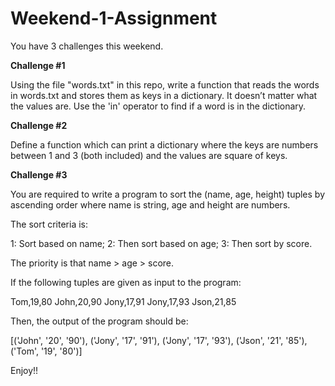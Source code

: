 # Weekend-1-Assignment

You have 3 challenges this weekend. 

**Challenge #1** 

Using the file "words.txt" in this repo, write a function that reads the words in words.txt and stores them as keys in a
dictionary. It doesn’t matter what the values are. Use the 'in' operator to find if a word is in the dictionary. 

**Challenge #2**

Define a function which can print a dictionary where the keys are numbers between 1 and 3 (both included) and the values are square of keys.

**Challenge #3**

You are required to write a program to sort the (name, age, height) tuples by ascending order where name is string, age and height are numbers.

The sort criteria is:

1: Sort based on name;
2: Then sort based on age;
3: Then sort by score.

The priority is that name > age > score.

If the following tuples are given as input to the program:

Tom,19,80
John,20,90
Jony,17,91
Jony,17,93
Json,21,85

Then, the output of the program should be:

[('John', '20', '90'), ('Jony', '17', '91'), ('Jony', '17', '93'), ('Json', '21', '85'), ('Tom', '19', '80')]


Enjoy!!
